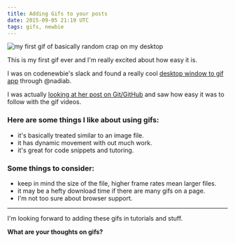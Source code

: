 ```yaml
---
title: Adding Gifs to your posts
date: 2015-09-05 21:19 UTC
tags: gifs, newbie
---
```


![my first gif of basically random crap on my desktop](images/first.gif)

This is my first gif ever and I'm really excited about how easy it is.

I was on codenewbie's slack and found a really cool [desktop window to gif app](http://www.cockos.com/licecap/) through @nadiab.

I was actually [looking at her post on Git/GitHub](https://www.evernote.com/shard/s287/sh/1ae96146-5500-49be-9ba2-81083dc77251/8c2fe360395446b8) and saw how easy it was to follow with the gif videos.

### Here are some things I like about using gifs:

* it's basically treated similar to an image file.
* it has dynamic movement with out much work.
* it's great for code snippets and tutoring.

### Some things to consider:

* keep in mind the size of the file, higher frame rates mean larger files.
* it may be a hefty download time if there are many gifs on a page.
* I'm not too sure about browser support.

--- 

I'm looking forward to adding these gifs in tutorials and stuff.

**What are your thoughts on gifs?**
